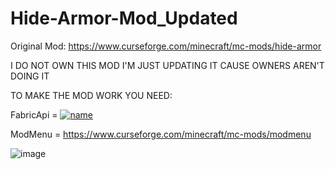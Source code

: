 # Hide-Armor-Mod_Updated

Original Mod: https://www.curseforge.com/minecraft/mc-mods/hide-armor

I DO NOT OWN THIS MOD I'M JUST UPDATING IT CAUSE OWNERS AREN'T DOING IT

TO MAKE THE MOD WORK YOU NEED:

FabricApi = [![name](https://www.curseforge.com/minecraft/mc-mods/fabric-api)](https://www.curseforge.com/minecraft/mc-mods/fabric-api)

ModMenu = https://www.curseforge.com/minecraft/mc-mods/modmenu

![image](https://gyazo.com/e2385eda923e2874bf4b5221323df1d0.gif)
